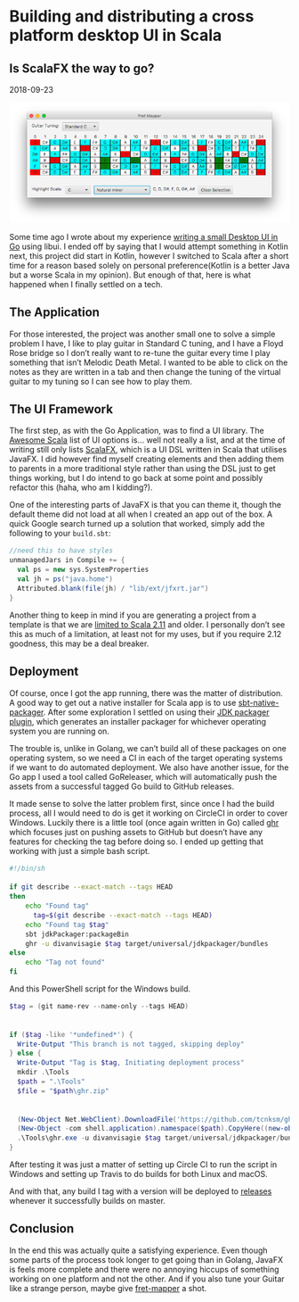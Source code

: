 <h1 class="title">Building and distributing a cross platform desktop UI in Scala</h1>
<h2 class="subtitle">Is ScalaFX the way to go?</h2>
<span class="date">2018-09-23</span>

![Picture of Fret Mapper application](desktop-scala-head.png)

Some time ago I wrote about my experience [writing a small Desktop UI in Go](https://divanv.com/post/building-a-desktop-ui-in-go/) using libui. I ended off by saying that I would attempt something in Kotlin next, this project did start in Kotlin, however I switched to Scala after a short time for a reason based solely on personal preference(Kotlin is a better Java but a worse Scala in my opinion). But enough of that, here is what happened when I finally settled on a tech.

## The Application

For those interested, the project was another small one to solve a simple problem I have, I like to play guitar in Standard C tuning, and I have a Floyd Rose bridge so I don’t really want to re-tune the guitar every time I play something that isn’t Melodic Death Metal. I wanted to be able to click on the notes as they are written in a tab and then change the tuning of the virtual guitar to my tuning so I can see how to play them.

## The UI Framework

The first step, as with the Go Application, was to find a UI library. The [Awesome Scala](https://github.com/lauris/awesome-scala#graphical-user-interfaces) list of UI options is… well not really a list, and at the time of writing still only lists [ScalaFX](http://www.scalafx.org/), which is a UI DSL written in Scala that utilises JavaFX. I did however find myself creating elements and then adding them to parents in a more traditional style rather than using the DSL just to get things working, but I do intend to go back at some point and possibly refactor this (haha, who am I kidding?).

One of the interesting parts of JavaFX is that you can theme it, though the default theme did not load at all when I created an app out of the box. A quick Google search turned up a solution that worked, simply add the following to your `build.sbt`:

```scala
//need this to have styles
unmanagedJars in Compile += {
  val ps = new sys.SystemProperties
  val jh = ps("java.home")
  Attributed.blank(file(jh) / "lib/ext/jfxrt.jar")
}
```

Another thing to keep in mind if you are generating a project from a template is that we are [limited to Scala 2.11](https://github.com/scalafx/scalafx#software-required) and older. I personally don’t see this as much of a limitation, at least not for my uses, but if you require 2.12 goodness, this may be a deal breaker.

## Deployment

Of course, once I got the app running, there was the matter of distribution. A good way to get out a native installer for Scala app is to use [sbt-native-packager](https://www.scala-sbt.org/sbt-native-packager/index.html). After some exploration I settled on using their [JDK packager plugin](https://www.scala-sbt.org/sbt-native-packager/formats/jdkpackager.html), which generates an installer packager for whichever operating system you are running on.

The trouble is, unlike in Golang, we can’t build all of these packages on one operating system, so we need a CI in each of the target operating systems if we want to do automated deployment. We also have another issue, for the Go app I used a tool called GoReleaser, which will automatically push the assets from a successful tagged Go build to GitHub releases.

It made sense to solve the latter problem first, since once I had the build process, all I would need to do is get it working on CircleCI in order to cover Windows. Luckily there is a little tool (once again written in Go) called [ghr](https://github.com/tcnksm/ghr) which focuses just on pushing assets to GitHub but doesn’t have any features for checking the tag before doing so. I ended up getting that working with just a simple bash script.

```bash
#!/bin/sh

if git describe --exact-match --tags HEAD
then
    echo "Found tag"
      tag=$(git describe --exact-match --tags HEAD)
    echo "Found tag $tag"
    sbt jdkPackager:packageBin
    ghr -u divanvisagie $tag target/universal/jdkpackager/bundles
else
    echo "Tag not found"
fi
```

And this PowerShell script for the Windows build.

```powershell
$tag = (git name-rev --name-only --tags HEAD)


if ($tag -like '*undefined*') {
  Write-Output "This branch is not tagged, skipping deploy"
} else {
  Write-Output "Tag is $tag, Initiating deployment process"
  mkdir .\Tools
  $path = ".\Tools"
  $file = "$path\ghr.zip"


  (New-Object Net.WebClient).DownloadFile('https://github.com/tcnksm/ghr/releases/download/v0.5.4/ghr_v0.5.4_windows_amd64.zip',$file)
  (New-Object -com shell.application).namespace($path).CopyHere((new-object -com shell.application).namespace($file).Items(),16)
  .\Tools\ghr.exe -u divanvisagie $tag target/universal/jdkpackager/bundles
}
```

After testing it was just a matter of setting up Circle CI to run the script in Windows and setting up Travis to do builds for both Linux and macOS.

And with that, any build I tag with a version will be deployed to [releases](https://github.com/divanvisagie/fret-mapper/releases) whenever it successfully builds on master.

## Conclusion

In the end this was actually quite a satisfying experience. Even though some parts of the process took longer to get going than in Golang, JavaFX is feels more complete and there were no annoying hiccups of something working on one platform and not the other. And if you also tune your Guitar like a strange person, maybe give [fret-mapper](https://github.com/divanvisagie/fret-mapper) a shot.
